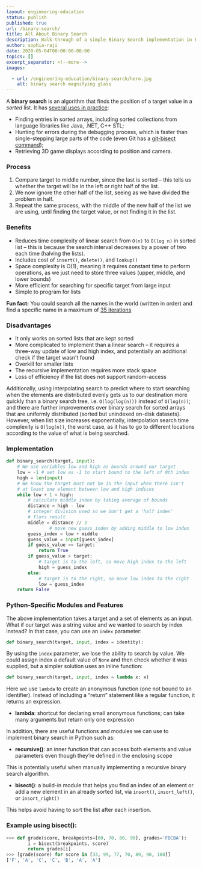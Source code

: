 ```yaml
---
layout: engineering-education
status: publish
published: true
url: /binary-search/
title: All About Binary Search
description: Walk-through of a simple Binary Search implementation in Python and discussion of binary search time and space complexity.
author: sophia-raji
date: 2020-05-04T00:00:00-08:00
topics: []
excerpt_separator: <!--more-->
images:

  - url: /engineering-education/binary-search/hero.jpg
    alt: binary search magnifying glass
---
```

A **binary search** is an algorithm that finds the position of a target value in a *sorted* list. It has [several uses in practice](https://stackoverflow.com/questions/540165/where-is-binary-search-used-in-practice):
- Finding entries in sorted arrays, including sorted collections from language libraries like Java, .NET, C++ STL;
- Hunting for errors during the debugging process, which is faster than single-stepping large parts of the code (even Git has a [git-bisect command](https://git-scm.com/book/en/v2/Git-Tools-Debugging-with-Git#Binary-Search));
- Retrieving 3D game displays according to position and camera.
<!--more-->

### Process
1. Compare target to middle number, since the last is sorted – this tells us whether the target will be in the left or right half of the list.
2. We now ignore the other half of the list, seeing as we have divided the problem in half.
3. Repeat the same process, with the middle of the new half of the list we are using, until finding the target value, or not finding it in the list.

### Benefits
- Reduces time complexity of linear search from `O(n)` to `O(log n)` in sorted list – this is because the search interval decreases by a power of two each time (halving the lists).
- Includes cost of `insert()`, `delete()`, and `lookup()`
- Space complexity is O(1), meaning it requires constant time to perform operations, as we just need to store three values (upper, middle, and lower bounds)
- More efficient for searching for specific target from large input
- Simple to program for lists

**Fun fact:** You could search all the names in the world (written in order) and find a specific name in a maximum of [35 iterations](https://www.hackerearth.com/practice/algorithms/searching/binary-search/tutorial/)

### Disadvantages
- It only works on sorted lists that are kept sorted
- More complicated to implement than a linear search – it requires a three-way update of low and high index, and potentially an additional check if the target wasn't found
- Overkill for smaller lists
- The recursive implementation requires more stack space
- Loss of efficiency if the list does not support random-access

Additionally, using interpolating search to predict where to start searching when the elements are distributed evenly gets us to our destination more quickly than a binary search tree, i.e. `O(log(log(n)))` instead of `O(log(n))`; and there are further improvements over binary search for sorted arrays that are uniformly distributed (sorted but unindexed on-disk datasets). However, when list size increases exponentially, interpolation search time complexity is `O(log(n))`, the worst case, as it has to go to different locations according to the value of what is being searched.

### Implementation

```python shell
def binary_search(target, input):
    # We use variables low and high as bounds around our target
    low = -1 # set low as -1 to start bound to the left of 0th index
    high = len(input)
    # We know the target must not be in the input when there isn't
    # at least one element between low and high indices
    while low + 1 < high:
        # calculate middle index by taking average of bounds
        distance = high - low
        # integer division used so we don't get a 'half index'
        # flors result
        middle = distance // 2
				# move new guess index by adding middle to low index
        guess_index = low + middle
        guess_value = input[guess_index]
        if guess_value == target:
            return True
        if guess_value > target:
            # target is to the left, so move high index to the left
            high = guess_index
        else:
            # target is to the right, so move low index to the right
            low = guess_index
    return False
```

### Python-Specific Modules and Features
The above implementation takes a target and a set of elements as an input. What if our target was a string value and we wanted to search by index instead? In that case, you can use an `index` parameter:
```python shell
def binary_search(target, input, index = identity):
```
By using the `index` parameter, we lose the ability to search by value. We could assign index a default value of `None` and then check whether it was supplied, but a simpler solution uses an inline function:
```python shell
def binary_search(target, input, index = lambda x: x)
```
Here we use `lambda` to create an anonymous function (one not bound to an identifier). Instead of including a “return” statement like a regular function, it returns an expression.
  - **lambda**: shortcut for declaring small anonymous functions; can take many arguments but return only one expression

In addition, there are useful functions and modules we can use to implement binary search in Python such as:
  - **recursive()**: an inner function that can access both elements and value parameters even though they’re defined in the enclosing scope

This is potentially useful when manually implementing a recursive binary search algorithm.

  - **bisect()**: a build-in module that helps you find an index of an element or add a new element in an already sorted list, via `insort()`, `insort_left()`, or `insort_right()`

This helps avoid having to sort the list after each insertion.

### Example using bisect():
```python shell
>>> def grade(score, breakpoints=[60, 70, 80, 90], grades='FDCBA'):
        i = bisect(breakpoints, score)
        return grades[i]
>>> [grade(score) for score in [33, 99, 77, 70, 89, 90, 100]]
['F', 'A', 'C', 'C', 'B', 'A', 'A']
```
